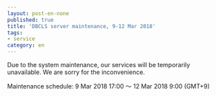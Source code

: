 ```yaml
---
layout: post-en-none
published: true
title: 'DBCLS server maintenance, 9-12 Mar 2018'
tags:
- service
category: en
---
```


Due to the system maintenance, our services will be temporarily unavailable. We are sorry for the inconvenience.
 
Maintenance schedule: 9 Mar 2018 17:00 〜 12 Mar 2018 9:00 (GMT+9)